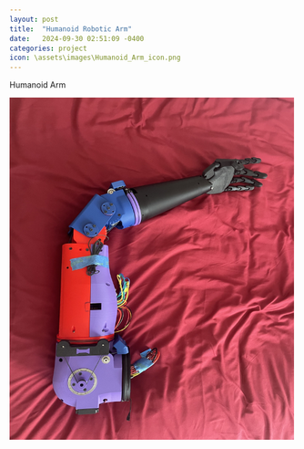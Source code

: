 ```yaml
---
layout: post
title:  "Humanoid Robotic Arm"
date:   2024-09-30 02:51:09 -0400
categories: project
icon: \assets\images\Humanoid_Arm_icon.png
---
```

Humanoid Arm

<img src="\assets\images\Humanoid_Arm.jpg" style="width:500px;height:600px;">
